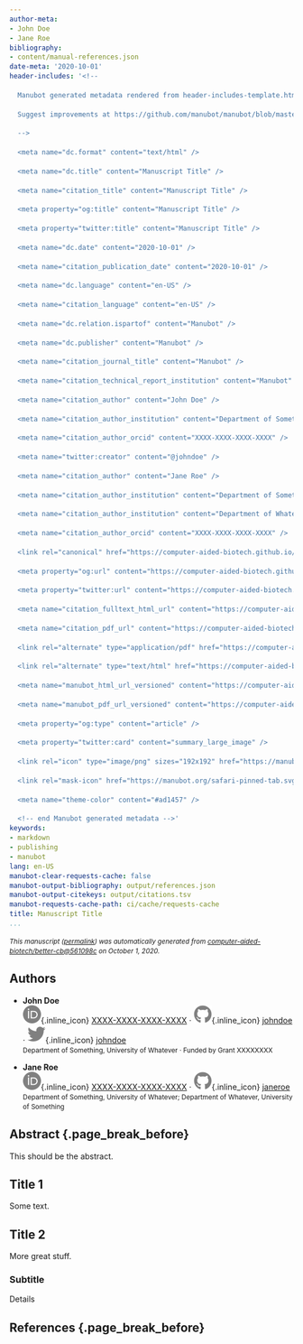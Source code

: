 ```yaml
---
author-meta:
- John Doe
- Jane Roe
bibliography:
- content/manual-references.json
date-meta: '2020-10-01'
header-includes: '<!--

  Manubot generated metadata rendered from header-includes-template.html.

  Suggest improvements at https://github.com/manubot/manubot/blob/master/manubot/process/header-includes-template.html

  -->

  <meta name="dc.format" content="text/html" />

  <meta name="dc.title" content="Manuscript Title" />

  <meta name="citation_title" content="Manuscript Title" />

  <meta property="og:title" content="Manuscript Title" />

  <meta property="twitter:title" content="Manuscript Title" />

  <meta name="dc.date" content="2020-10-01" />

  <meta name="citation_publication_date" content="2020-10-01" />

  <meta name="dc.language" content="en-US" />

  <meta name="citation_language" content="en-US" />

  <meta name="dc.relation.ispartof" content="Manubot" />

  <meta name="dc.publisher" content="Manubot" />

  <meta name="citation_journal_title" content="Manubot" />

  <meta name="citation_technical_report_institution" content="Manubot" />

  <meta name="citation_author" content="John Doe" />

  <meta name="citation_author_institution" content="Department of Something, University of Whatever" />

  <meta name="citation_author_orcid" content="XXXX-XXXX-XXXX-XXXX" />

  <meta name="twitter:creator" content="@johndoe" />

  <meta name="citation_author" content="Jane Roe" />

  <meta name="citation_author_institution" content="Department of Something, University of Whatever" />

  <meta name="citation_author_institution" content="Department of Whatever, University of Something" />

  <meta name="citation_author_orcid" content="XXXX-XXXX-XXXX-XXXX" />

  <link rel="canonical" href="https://computer-aided-biotech.github.io/better-cb/" />

  <meta property="og:url" content="https://computer-aided-biotech.github.io/better-cb/" />

  <meta property="twitter:url" content="https://computer-aided-biotech.github.io/better-cb/" />

  <meta name="citation_fulltext_html_url" content="https://computer-aided-biotech.github.io/better-cb/" />

  <meta name="citation_pdf_url" content="https://computer-aided-biotech.github.io/better-cb/manuscript.pdf" />

  <link rel="alternate" type="application/pdf" href="https://computer-aided-biotech.github.io/better-cb/manuscript.pdf" />

  <link rel="alternate" type="text/html" href="https://computer-aided-biotech.github.io/better-cb/v/561098cd8b0292f866a138be5850735ddb6516a6/" />

  <meta name="manubot_html_url_versioned" content="https://computer-aided-biotech.github.io/better-cb/v/561098cd8b0292f866a138be5850735ddb6516a6/" />

  <meta name="manubot_pdf_url_versioned" content="https://computer-aided-biotech.github.io/better-cb/v/561098cd8b0292f866a138be5850735ddb6516a6/manuscript.pdf" />

  <meta property="og:type" content="article" />

  <meta property="twitter:card" content="summary_large_image" />

  <link rel="icon" type="image/png" sizes="192x192" href="https://manubot.org/favicon-192x192.png" />

  <link rel="mask-icon" href="https://manubot.org/safari-pinned-tab.svg" color="#ad1457" />

  <meta name="theme-color" content="#ad1457" />

  <!-- end Manubot generated metadata -->'
keywords:
- markdown
- publishing
- manubot
lang: en-US
manubot-clear-requests-cache: false
manubot-output-bibliography: output/references.json
manubot-output-citekeys: output/citations.tsv
manubot-requests-cache-path: ci/cache/requests-cache
title: Manuscript Title
...
```







<small><em>
This manuscript
([permalink](https://computer-aided-biotech.github.io/better-cb/v/561098cd8b0292f866a138be5850735ddb6516a6/))
was automatically generated
from [computer-aided-biotech/better-cb@561098c](https://github.com/computer-aided-biotech/better-cb/tree/561098cd8b0292f866a138be5850735ddb6516a6)
on October 1, 2020.
</em></small>

## Authors



+ **John Doe**<br>
    ![ORCID icon](images/orcid.svg){.inline_icon}
    [XXXX-XXXX-XXXX-XXXX](https://orcid.org/XXXX-XXXX-XXXX-XXXX)
    · ![GitHub icon](images/github.svg){.inline_icon}
    [johndoe](https://github.com/johndoe)
    · ![Twitter icon](images/twitter.svg){.inline_icon}
    [johndoe](https://twitter.com/johndoe)<br>
  <small>
     Department of Something, University of Whatever
     · Funded by Grant XXXXXXXX
  </small>

+ **Jane Roe**<br>
    ![ORCID icon](images/orcid.svg){.inline_icon}
    [XXXX-XXXX-XXXX-XXXX](https://orcid.org/XXXX-XXXX-XXXX-XXXX)
    · ![GitHub icon](images/github.svg){.inline_icon}
    [janeroe](https://github.com/janeroe)<br>
  <small>
     Department of Something, University of Whatever; Department of Whatever, University of Something
  </small>



## Abstract {.page_break_before}

This should be the abstract.



## Title 1

Some text.

## Title 2

More great stuff.

### Subtitle

Details


## References {.page_break_before}

<!-- Explicitly insert bibliography here -->
<div id="refs"></div>
